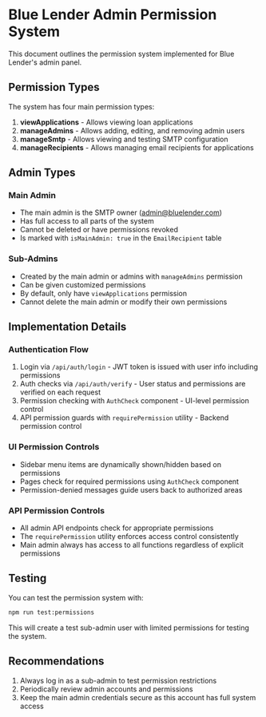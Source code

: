 # Blue Lender Admin Permission System

This document outlines the permission system implemented for Blue Lender's admin panel.

## Permission Types

The system has four main permission types:

1. **viewApplications** - Allows viewing loan applications
2. **manageAdmins** - Allows adding, editing, and removing admin users
3. **manageSmtp** - Allows viewing and testing SMTP configuration
4. **manageRecipients** - Allows managing email recipients for applications

## Admin Types

### Main Admin

- The main admin is the SMTP owner (admin@bluelender.com)
- Has full access to all parts of the system
- Cannot be deleted or have permissions revoked
- Is marked with `isMainAdmin: true` in the `EmailRecipient` table

### Sub-Admins

- Created by the main admin or admins with `manageAdmins` permission
- Can be given customized permissions
- By default, only have `viewApplications` permission
- Cannot delete the main admin or modify their own permissions

## Implementation Details

### Authentication Flow

1. Login via `/api/auth/login` - JWT token is issued with user info including permissions
2. Auth checks via `/api/auth/verify` - User status and permissions are verified on each request
3. Permission checking with `AuthCheck` component - UI-level permission control
4. API permission guards with `requirePermission` utility - Backend permission control

### UI Permission Controls

- Sidebar menu items are dynamically shown/hidden based on permissions
- Pages check for required permissions using `AuthCheck` component
- Permission-denied messages guide users back to authorized areas

### API Permission Controls

- All admin API endpoints check for appropriate permissions
- The `requirePermission` utility enforces access control consistently
- Main admin always has access to all functions regardless of explicit permissions

## Testing

You can test the permission system with:

```bash
npm run test:permissions
```

This will create a test sub-admin user with limited permissions for testing the system.

## Recommendations

1. Always log in as a sub-admin to test permission restrictions
2. Periodically review admin accounts and permissions
3. Keep the main admin credentials secure as this account has full system access
